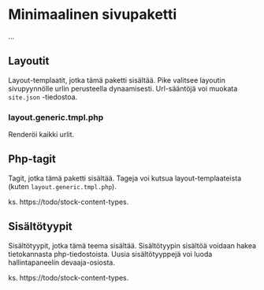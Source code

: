# Minimaalinen sivupaketti

...

## Layoutit

Layout-templaatit, jotka tämä paketti sisältää. Pike valitsee layoutin sivupyynnölle urlin perusteella dynaamisesti. Url-sääntöjä voi muokata `site.json` -tiedostoa.

### layout.generic.tmpl.php

Renderöi kaikki urlit.

## Php-tagit

Tagit, jotka tämä paketti sisältää. Tageja voi kutsua layout-templaateista (kuten `layout.generic.tmpl.php`).

ks. https://todo/stock-content-types.

## Sisältötyypit

Sisältötyypit, jotka tämä teema sisältää. Sisältötyypin sisältöä voidaan hakea tietokannasta php-tiedostoista. Uusia sisältötyyppejä voi luoda hallintapaneelin devaaja-osiosta.

ks. https://todo/stock-content-types.
